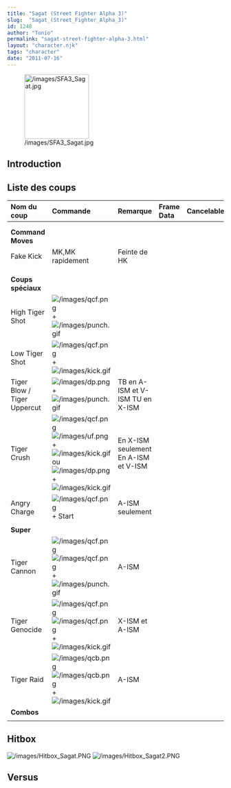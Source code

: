 ```yaml
---
title: "Sagat (Street Fighter Alpha 3)"
slug:  "Sagat_(Street_Fighter_Alpha_3)"
id: 1248
author: "Tonio"
permalink: "sagat-street-fighter-alpha-3.html"
layout: "character.njk"
tags: "character"
date: "2011-07-16"
---
```


<figure>
<img src="/images/SFA3_Sagat.jpg" title="/images/SFA3_Sagat.jpg"
width="150" alt="/images/SFA3_Sagat.jpg" />
<figcaption aria-hidden="true">/images/SFA3_Sagat.jpg</figcaption>
</figure>

## Introduction

## Liste des coups

| Nom du coup                 | Commande                                                                                                                                                                                                 | Remarque                             | Frame Data | Cancelable | Dommages |
|:----------------------------|:---------------------------------------------------------------------------------------------------------------------------------------------------------------------------------------------------------|:-------------------------------------|:-----------|:-----------|:---------|
|                             |                                                                                                                                                                                                          |                                      |            |            |          |
|                             |                                                                                                                                                                                                          |                                      |            |            |          |
| **Command Moves**           |                                                                                                                                                                                                          |                                      |            |            |          |
| Fake Kick                   | MK,MK rapidement                                                                                                                                                                                         | Feinte de HK                         |            |            |          |
|                             |                                                                                                                                                                                                          |                                      |            |            |          |
|                             |                                                                                                                                                                                                          |                                      |            |            |          |
|                             |                                                                                                                                                                                                          |                                      |            |            |          |
| **Coups spéciaux**          |                                                                                                                                                                                                          |                                      |            |            |          |
| High Tiger Shot             | ![](/images/qcf.png "/images/qcf.png") + ![](/images/punch.gif "/images/punch.gif")                                                                                                                      |                                      |            |            |          |
| Low Tiger Shot              | ![](/images/qcf.png "/images/qcf.png") + ![](/images/kick.gif "/images/kick.gif")                                                                                                                        |                                      |            |            |          |
| Tiger Blow / Tiger Uppercut | ![](/images/dp.png "/images/dp.png") + ![](/images/punch.gif "/images/punch.gif")                                                                                                                        | TB en A-ISM et V-ISM TU en X-ISM     |            |            |          |
| Tiger Crush                 | ![](/images/qcf.png "/images/qcf.png")![](/images/uf.png "/images/uf.png") + ![](/images/kick.gif "/images/kick.gif") ou ![](/images/dp.png "/images/dp.png") + ![](/images/kick.gif "/images/kick.gif") | En X-ISM seulement En A-ISM et V-ISM |            |            |          |
| Angry Charge                | ![](/images/qcf.png "/images/qcf.png") + Start                                                                                                                                                           | A-ISM seulement                      |            |            |          |
|                             |                                                                                                                                                                                                          |                                      |            |            |          |
| **Super**                   |                                                                                                                                                                                                          |                                      |            |            |          |
| Tiger Cannon                | ![](/images/qcf.png "/images/qcf.png")![](/images/qcf.png "/images/qcf.png") + ![](/images/punch.gif "/images/punch.gif")                                                                                | A-ISM                                |            |            |          |
| Tiger Genocide              | ![](/images/qcf.png "/images/qcf.png")![](/images/qcf.png "/images/qcf.png") + ![](/images/kick.gif "/images/kick.gif")                                                                                  | X-ISM et A-ISM                       |            |            |          |
| Tiger Raid                  | ![](/images/qcb.png "/images/qcb.png")![](/images/qcb.png "/images/qcb.png") + ![](/images/kick.gif "/images/kick.gif")                                                                                  | A-ISM                                |            |            |          |
| **Combos**                  |                                                                                                                                                                                                          |                                      |            |            |          |
|                             |                                                                                                                                                                                                          |                                      |            |            |          |

## Hitbox

![](/images/Hitbox_Sagat.PNG "/images/Hitbox_Sagat.PNG")
![](/images/Hitbox_Sagat2.PNG "/images/Hitbox_Sagat2.PNG")

## Versus
